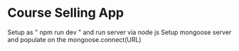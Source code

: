 # Course Selling App

Setup as " npm run dev " and run server via node js 
Setup mongoose server and populate on the mongoose.connect(URL)